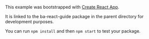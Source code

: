 This example was bootstrapped with [Create React App](https://github.com/facebook/create-react-app).

It is linked to the ba-react-guide package in the parent directory for development purposes.

You can run `npm install` and then `npm start` to test your package.
